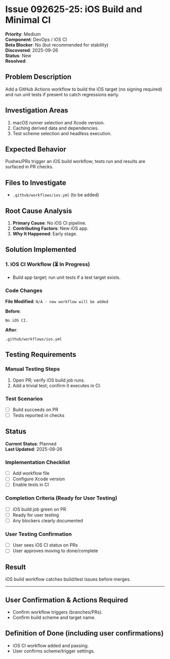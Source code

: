 # Issue 092625-25: iOS Build and Minimal CI

**Priority**: Medium  
**Component**: DevOps / iOS CI  
**Beta Blocker**: No (but recommended for stability)  
**Discovered**: 2025-09-26  
**Status**: New  
**Resolved**: 

## Problem Description

Add a GitHub Actions workflow to build the iOS target (no signing required) and run unit tests if present to catch regressions early.

## Investigation Areas

1. macOS runner selection and Xcode version.  
2. Caching derived data and dependencies.  
3. Test scheme selection and headless execution.  

## Expected Behavior

Pushes/PRs trigger an iOS build workflow; tests run and results are surfaced in PR checks.

## Files to Investigate

- `.github/workflows/ios.yml` (to be added)  

## Root Cause Analysis

1. **Primary Cause**: No iOS CI pipeline.  
2. **Contributing Factors**: New iOS app.  
3. **Why It Happened**: Early stage.  

## Solution Implemented

### 1. iOS CI Workflow (⏳ In Progress)
- Build app target; run unit tests if a test target exists.  

### Code Changes

**File Modified**: `N/A - new workflow will be added`

**Before**:
```text
No iOS CI.
```

**After**:
```text
.github/workflows/ios.yml
```

## Testing Requirements

### Manual Testing Steps
1. Open PR; verify iOS build job runs.  
2. Add a trivial test; confirm it executes in CI.  

### Test Scenarios
- [ ] Build succeeds on PR  
- [ ] Tests reported in checks  

## Status

**Current Status**: Planned  
**Last Updated**: 2025-09-26

### Implementation Checklist
- [ ] Add workflow file  
- [ ] Configure Xcode version  
- [ ] Enable tests in CI  

### Completion Criteria (Ready for User Testing)
- [ ] iOS build job green on PR  
- [ ] Ready for user testing  
- [ ] Any blockers clearly documented  

### User Testing Confirmation
- [ ] User sees iOS CI status on PRs  
- [ ] User approves moving to done/complete  

## Result

iOS build workflow catches build/test issues before merges.

---

## User Confirmation & Actions Required

- Confirm workflow triggers (branches/PRs).  
- Confirm build scheme and target name.  

## Definition of Done (including user confirmations)

- iOS CI workflow added and passing.  
- User confirms scheme/trigger settings.
